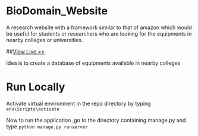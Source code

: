 # BioDomain_Website
A research website with a framework similar to that of amazon which would be useful for students or researchers who are looking for the equipments in nearby colleges or universities.

##[View Live >>](https://bioequipzonweb.herokuapp.com/)

Idea is to create a database of equipments available in nearby colleges

# Run Locally

Activate virtual environment in the repo directory by typing 
`env\Scripts\activate`

Now to run the application ,go to the directory containing manage.py and type
`python manage.py runserver`
